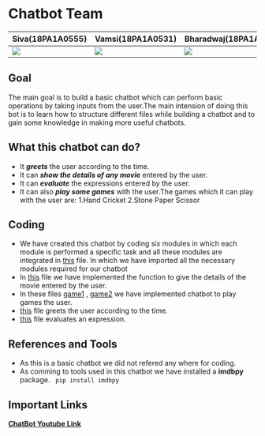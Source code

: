 
# Chatbot Team
|**Siva(18PA1A0555)**|**Vamsi(18PA1A0531)**|**Bharadwaj(18PA1A0540)**|
|---|---|---|
![](http://learncodeonline.in/mascot.png) | ![](http://learncodeonline.in/mascot.png)| ![](http://learncodeonline.in/mascot.png) |

## Goal
The main goal is to build a basic chatbot which can perform basic operations by taking inputs from the user.The main intension of doing this bot is to learn how to structure different files while building a chatbot and to gain some knowledge in making more useful chatbots.

## What this chatbot can do?
- It ***greets*** the user according to the time.
- It can ***show the details of any movie*** entered by the user.
- It can ***evaluate*** the expressions entered by the user.
- It can also ***play some games*** with the user.The games which it can play with the user are:
    1.Hand Cricket
    2.Stone Paper Scissor

## Coding
- We have created this chatbot by coding six modules in which each module is performed a specific task and all these modules are integrated in [this](https://github.com/Siva-555/ML2021-CHAT-BOT/blob/main/main.py) file. In which we have imported all the necessary modules required for our chatbot
- In [this](https://github.com/Siva-555/ML2021-CHAT-BOT/blob/main/omdb.py) file we have implemented the function to give the details of the movie entered by the user.
- In these files [game1](https://github.com/Siva-555/ML2021-CHAT-BOT/blob/main/handcricket.py) ,
  [game2](https://github.com/Siva-555/ML2021-CHAT-BOT/blob/main/rockpaperscissor.py) we have implemented chatbot to play games the user.
- [this](https://github.com/Siva-555/ML2021-CHAT-BOT/blob/main/greetings.py) file greets the user according to the time.
- [this](https://github.com/Siva-555/ML2021-CHAT-BOT/blob/main/evalexp.py) file evaluates an expression.
    

## References and Tools
- As this is a basic chatbot we did not refered any where for coding.
- As comming to tools used in this chatbot we have installed a **imdbpy** package.
    ` pip install imdbpy`

## Important Links
[**ChatBot Youtube Link**](https://youtu.be/-rDr7aG4Aek)
